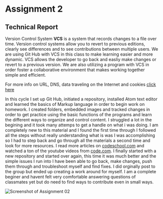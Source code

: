 # Assignment 2
## Technical Report

Version Control System **VCS**
is a system that records changes to a file
over time. Version control systems allow you to
revert to previous editions, clearly see differences
and to see contributions between multiple users.
We are using Git Hub with VCS in this class to make
learning easier and more dynamic. VCS allows the
developer to go back and easliy make changes or
revert to a previous version. We are also utilizing
a program with VCS in order foster a collaborative
environment that makes working together simple and efficient.

For more info on URL, DNS, data traveling on the Internet
and cookies [click here](/Assignment_02/responses.txt)

In this cycle I set up Git Hub, initiated a repository, installed
Atom text editor and learned the basics of Markup language in order
to begin work on homework. I created folders, embedded images and
tracked changes in order to get practice using the basic functions
of the programs and learn the different ways to organize and control
content. I struggled a lot in the begining and it took many attemps
to get a handle on what i was doing. I am completely new to this material
and I found the first time through I followed all the steps without really
understanding what is was I was accomplishing so I had to step back and
go through all the materials a second time and look for more resources. I
read more articles on [codeschool.com](https://www.codeschool.com/beginners-guide-to-web-development) and watched a ton of the youtube
videos from [code.com](https://www.youtube.com/user/CodeOrg). I finally started with a new repository and started
over again, this time it was much better and the simple issues I run
into I have been able to go back, make changes, push them through and
troubleshoot myself and find fixes. I did orginally post to the group
but ended  up creating a work around for myself. I am a complete beginer
and havent felt very comfortable answering questions of classmates yet
but do need to find ways to contribute even in small ways.

![Screenshot of Assignment 02](/Assignment_02/images/screenshot_assignment_02)
